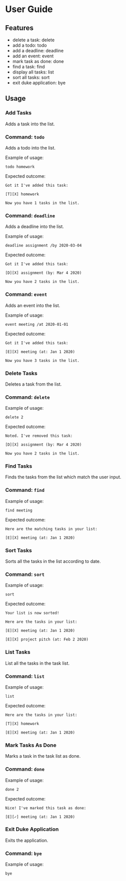 # User Guide

## Features 
- delete a task: delete
- add a todo: todo
- add a deadline: deadline
- add an event: event
- mark task as done: done
- find a task: find
- display all tasks: list
- sort all tasks: sort
- exit duke application: bye

## Usage
### Add Tasks  
Adds a task into the list.

### Command: `todo` 

Adds a todo into the list.

Example of usage: 

`todo homework`

Expected outcome:

`Got it I've added this task:`

`[T][X] homework`

`Now you have 1 tasks in the list.`

### Command: `deadline` 

Adds a deadline into the list.

Example of usage: 

`deadline assignment /by 2020-03-04`

Expected outcome:

`Got it I've added this task:`

`[D][X] assignment (by: Mar 4 2020)`

`Now you have 2 tasks in the list.`

### Command: `event` 

Adds an event into the list.

Example of usage: 

`event meeting /at 2020-01-01`

Expected outcome:

`Got it I've added this task:`

`[E][X] meeting (at: Jan 1 2020)`

`Now you have 3 tasks in the list.`

### Delete Tasks  
Deletes a task from the list.
### Command: `delete` 

Example of usage: 

`delete 2`

Expected outcome:

`Noted. I've removed this task:`

`[D][X] assignment (by: Mar 4 2020)`

`Now you have 2 tasks in the list.`

### Find Tasks  
Finds the tasks from the list which match the user input.

### Command: `find` 

Example of usage: 

`find meeting`

Expected outcome:

`Here are the matching tasks in your list:`

`[E][X] meeting (at: Jan 1 2020)`

### Sort Tasks  
Sorts all the tasks in the list according to date.

### Command: `sort` 

Example of usage: 

`sort`

Expected outcome:

`Your list is now sorted!`

`Here are the tasks in your list:`

`[E][X] meeting (at: Jan 1 2020)`

`[E][X] project pitch (at: Feb 2 2020)`

### List Tasks  
List all the tasks in the task list.

### Command: `list` 

Example of usage: 

`list`

Expected outcome:

`Here are the tasks in your list:`

`[T][X] homework`

`[E][X] meeting (at: Jan 1 2020)`

### Mark Tasks As Done
Marks a task in the task list as done.

### Command: `done` 

Example of usage: 

`done 2`

Expected outcome:

`Nice! I've marked this task as done:`

`[E][✓] meeting (at: Jan 1 2020)`

### Exit Duke Application
Exits the application.

### Command: `bye` 

Example of usage: 

`bye`